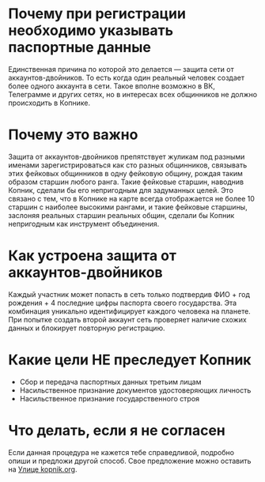 # Почему при регистрации необходимо указывать паспортные данные

Единственная причина по которой это делается — защита сети от аккаунтов-двойников. То есть когда один реальный человек создает более одного аккаунта в сети. Такое вполне возможно в ВК, Телеграмме и других сетях, но в интересах всех общинников не должно происходить в Копнике.

# Почему это важно

Защита от аккаунтов-двойников препятствует жуликам под разными именами зарегистрироваться как сто разных общинников, связывать этих фейковых общинников в одну фейковую общину, рождая таким образом старшин любого ранга. Такие фейковые старшин, наводнив Копник, сделали бы его непригодным для задуманных целей. Это связано с тем, что в Копнике на карте всегда отображается не более 10 старшин с наиболее высокими рангами, и такие фейковые старшины, заслоняя реальных старшин реальных общин, сделали бы Копник непригодным как инструмент объединения.

# Как устроена защита от аккаунтов-двойников

Каждый участник может попасть в сеть только подтвердив ФИО + год рождения + 4 последние цифры паспорта своего государства. Эта комбинация уникально идентифицирует каждого человека на планете. При попытке создать второй аккаунт сеть проверяет наличие схожих данных и блокирует повторную регистрацию.

# Какие цели НЕ преследует Копник

 - Сбор и передача паспортных данных третьим лицам
 - Насильственное признание документов удостоверяющих личность
 - Насильственное признание государственного строя

# Что делать, если я не согласен

Если данная процедура не кажется тебе справедливой, подробно опиши и предложи другой способ. Свое предложение можно оставить на [Улице kopnik.org](https://vk.me/join/gPg9/g6wjgknBe034BdDdOdcjvU1MtJKZ7o=).
